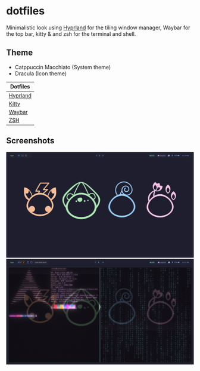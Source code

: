 # dotfiles

Minimalistic look using [Hyprland](https://hyprland.org/) for the tiling window manager, Waybar for the top bar, kitty & and zsh for the terminal and shell.

## Theme 

- Catppuccin Macchiato (System theme)
- Dracula (Icon theme)

| Dotfiles |
|-----------| 
| [Hyprland](https://github.com/JanSolo1/dotfiles/tree/main/hyprland/.config/hypr) |
| [Kitty](https://github.com/JanSolo1/dotfiles/tree/main/kitty/.config/kitty) |
| [Waybar](https://github.com/JanSolo1/dotfiles/tree/main/waybar) |
| [ZSH](https://github.com/JanSolo1/dotfiles/tree/main/zshrc) |

## Screenshots 
![screenshot1](screenshot1.png)
![screenshot2](screenshot2.png)
